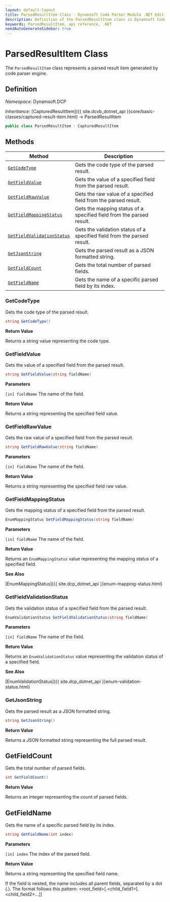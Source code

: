 ```yaml
---
layout: default-layout
title: ParsedResultItem Class - Dynamsoft Code Parser Module .NET Edition API Reference
description: Definition of the ParsedResultItem class in Dynamsoft Code Parser Module .NET Edition.
keywords: ParsedResultItem, api reference, .NET
needAutoGenerateSidebar: true
---
```


# ParsedResultItem Class

The `ParsedResultItem` class represents a parsed result item generated by code parser engine.

## Definition

*Namespace:* Dynamsoft.DCP


*Inheritance:* [CapturedResultItem]({{ site.dcvb_dotnet_api }}core/basic-classes/captured-result-item.html) -> ParsedResultItem

```csharp
public class ParsedResultItem : CapturedResultItem
```

## Methods

  | Method               | Description |
  |----------------------|-------------|
  | [`GetCodeType`](#getcodetype) | Gets the code type of the parsed result. |
  | [`GetFieldValue`](#getfieldvalue) | Gets the value of a specified field from the parsed result. |
  | [`GetFieldRawValue`](#getfieldrawvalue) | Gets the raw value of a specified field from the parsed result. |
  | [`GetFieldMappingStatus`](#getfieldmappingstatus) | Gets the mapping status of a specified field from the parsed result. |
  | [`GetFieldValidationStatus`](#getfieldvalidationstatus) | Gets the validation status of a specified field from the parsed result. |
  | [`GetJsonString`](#getjsonstring) | Gets the parsed result as a JSON formatted string. |
  | [`GetFieldCount`](#getfieldcount) | Gets the total number of parsed fields. |
  | [`GetFieldName`](#getfieldname) | Gets the name of a specific parsed field by its index. |

### GetCodeType

Gets the code type of the parsed result.

```csharp
string GetCodeType()
```

**Return Value**

Returns a string value representing the code type.

### GetFieldValue

Gets the value of a specified field from the parsed result.

```csharp
string GetFieldValue(string fieldName)
```

**Parameters**

`[in] fieldName` The name of the field.

**Return Value**

Returns a string representing the specified field value.

### GetFieldRawValue

Gets the raw value of a specified field from the parsed result.

```csharp
string GetFieldRawValue(string fieldName)
```

**Parameters**

`[in] fieldName` The name of the field.

**Return Value**

Returns a string representing the specified field raw value.

### GetFieldMappingStatus

Gets the mapping status of a specified field from the parsed result.

```csharp
EnumMappingStatus GetFieldMappingStatus(string fieldName)
```

**Parameters**

`[in] fieldName` The name of the field.


**Return Value**

Returns an `EnumMappingStatus` value representing the mapping status of a specified field.

**See Also**

[EnumMappingStatus]({{ site.dcp_dotnet_api }}enum-mapping-status.html)

### GetFieldValidationStatus

Gets the validation status of a specified field from the parsed result.

```csharp
EnumValidationStatus GetFieldValidationStatus(string fieldName)
```

**Parameters**

`[in] fieldName` The name of the field.

**Return Value**

Returns an `EnumValidationStatus` value representing the validation status of a specified field.

**See Also**

[EnumValidationStatus]({{ site.dcp_dotnet_api }}enum-validation-status.html)

### GetJsonString

Gets the parsed result as a JSON formatted string.

```csharp
string GetJsonString()
```

**Return Value**

Returns a JSON formatted string representing the full parsed result.

## GetFieldCount

Gets the total number of parsed fields.

```csharp
int GetFieldCount()
```

**Return Value**

Returns an integer representing the count of parsed fields.

## GetFieldName

Gets the name of a specific parsed field by its index.

```csharp
string GetFieldName(int index)
```

**Parameters**

`[in] index` The index of the parsed field.

**Return Value**

Returns a string representing the specified field name. 

If the field is nested, the name includes all parent fields, separated by a dot (.). The format follows this pattern: <root_field>[.<child_field1>[.<child_field2>...]]
